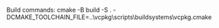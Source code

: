 Build commands:
cmake -B build -S . -DCMAKE_TOOLCHAIN_FILE=..\vcpkg\scripts\buildsystems\vcpkg.cmake

